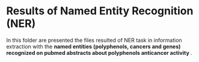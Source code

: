 <h1>Results of Named Entity Recognition (NER)</h1>
<p>In this folder are presented the files resulted of NER task in information extraction with the <strong>named entities (polyphenols, cancers and genes) recognized on pubmed abstracts about polyphenols anticancer activity </strong>. </p>
